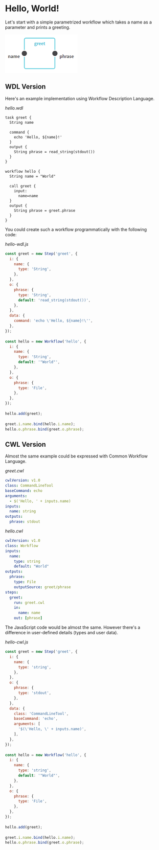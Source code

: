# Hello, World!

Let's start with a simple parametrized workflow which takes a name as a parameter
and prints a greeting.

![Hello World Diagram](images/hello.png)

## WDL Version

Here's an example implementation using Workflow Description Language.

_hello.wdl_

```wdl
task greet {
  String name

  command {
    echo 'Hello, ${name}!'
  }
  output {
    String phrase = read_string(stdout())
  }
}

workflow hello {
  String name = "World"

  call greet {
    input:
      name=name
  }
  output {
    String phrase = greet.phrase
  }
}
```

You could create such a workflow programmatically with the following code:

_hello-wdl.js_

```js
const greet = new Step('greet', {
  i: {
    name: {
      type: 'String',
    },
  },
  o: {
    phrase: {
      type: 'String',
      default: 'read_string(stdout())',
    },  
  },
  data: {
    command: 'echo \'Hello, ${name}!\'',
  },
});

const hello = new Workflow('hello', {
  i: {
    name: {
      type: 'String',
      default: '"World"',
    },
  },
  o: {
    phrase: {
      type: 'File',
    },
  },
});

hello.add(greet);

greet.i.name.bind(hello.i.name);
hello.o.phrase.bind(greet.o.phrase);
```

## CWL Version

Almost the same example could be expressed with Common Workflow Language.

_greet.cwl_

```yaml
cwlVersion: v1.0
class: CommandLineTool
baseCommand: echo
arguments:
  - $('Hello, ' + inputs.name)
inputs:
  name: string
outputs:
  phrase: stdout
```

_hello.cwl_

```yaml
cwlVersion: v1.0
class: Workflow
inputs:
  name:
    type: string
    default: "World"
outputs:
  phrase:
    type: File
    outputSource: greet/phrase
steps:
  greet:
    run: greet.cwl
    in:
      name: name
    out: [phrase]
```

The JavaScript code would be almost the same. However there's a difference in user-defined
details (types and user data).


_hello-cwl.js_

```js
const greet = new Step('greet', {
  i: {
    name: {
      type: 'string',
    },
  },
  o: {
    phrase: {
      type: 'stdout',
    },  
  },
  data: {
    class: 'CommandLineTool',
    baseCommand: 'echo',
    arguments: [
      '$(\'Hello, \' + inputs.name)',
    ],
  },
});

const hello = new Workflow('hello', {
  i: {
    name: {
      type: 'string',
      default: '"World"',
    },
  },
  o: {
    phrase: {
      type: 'File',
    },
  },
});

hello.add(greet);

greet.i.name.bind(hello.i.name);
hello.o.phrase.bind(greet.o.phrase);
```
